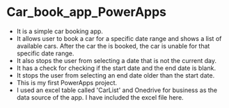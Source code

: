 # Car_book_app_PowerApps
- It is a simple car booking app. 
- It allows user to book a car for a specific date range and shows a list of available cars. After the car the is booked, the car is unable for that specific date range.
- It also stops the user from selecting a date that is not the current day. 
- It has a check for checking if the start date and the end date is blank.
- It stops the user from selecting an end date older than the start date.
- This is my first PowerApps project.
- I used an excel table called 'CarList' and Onedrive for business as the data source of the app. I have included the excel file here.
